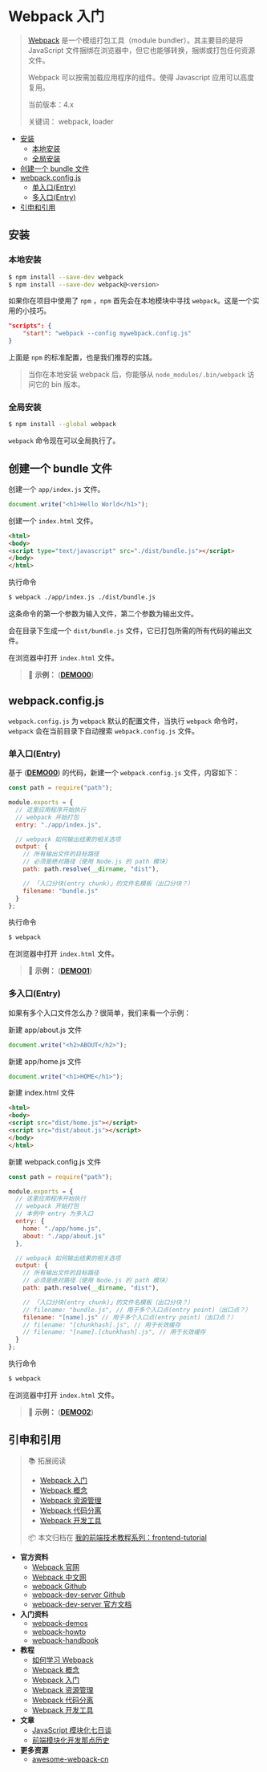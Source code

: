 # Webpack 入门

> [Webpack](https://webpack.github.io/)  是一个模组打包工具（module bundler）。其主要目的是将 JavaScript 文件捆绑在浏览器中，但它也能够转换，捆绑或打包任何资源文件。
>
> Webpack 可以按需加载应用程序的组件。使得 Javascript 应用可以高度复用。
>
> 当前版本：4.x
>
> 关键词： webpack, loader

<!-- TOC depthFrom:2 depthTo:3 -->

- [安装](#安装)
    - [本地安装](#本地安装)
    - [全局安装](#全局安装)
- [创建一个 bundle 文件](#创建一个-bundle-文件)
- [webpack.config.js](#webpackconfigjs)
    - [单入口(Entry)](#单入口entry)
    - [多入口(Entry)](#多入口entry)
- [引申和引用](#引申和引用)

<!-- /TOC -->

## 安装

### 本地安装

```bash
$ npm install --save-dev webpack
$ npm install --save-dev webpack@<version>
```

如果你在项目中使用了 `npm` ，`npm` 首先会在本地模块中寻找 `webpack`。这是一个实用的小技巧。

```json
"scripts": {
    "start": "webpack --config mywebpack.config.js"
}
```

上面是 `npm` 的标准配置，也是我们推荐的实践。

> 当你在本地安装 webpack 后，你能够从  `node_modules/.bin/webpack`  访问它的 bin 版本。

### 全局安装

```bash
$ npm install --global webpack
```

`webpack`  命令现在可以全局执行了。

## 创建一个 bundle 文件

创建一个 `app/index.js` 文件。

```js
document.write("<h1>Hello World</h1>");
```

创建一个 `index.html` 文件。

```html
<html>
<body>
<script type="text/javascript" src="./dist/bundle.js"></script>
</body>
</html>
```

执行命令

```bash
$ webpack ./app/index.js ./dist/bundle.js
```

这条命令的第一个参数为输入文件，第二个参数为输出文件。

会在目录下生成一个 `dist/bundle.js` 文件，它已打包所需的所有代码的输出文件。

在浏览器中打开 `index.html` 文件。

> :flashlight: **示例：** ([**DEMO00**](https://github.com/dunwu/frontend-tutorial/tree/master/codes/chapter03/webpack2/demo00))

## webpack.config.js

`webpack.config.js` 为 `webpack` 默认的配置文件，当执行 `webpack` 命令时，`webpack` 会在当前目录下自动搜索 `webpack.config.js` 文件。

### 单入口(Entry)

基于 ([**DEMO00**](https://github.com/dunwu/frontend-tutorial/tree/master/codes/chapter03/webpack2/demo00)) 的代码，新建一个 `webpack.config.js` 文件，内容如下：

```js
const path = require("path");

module.exports = {
  // 这里应用程序开始执行
  // webpack 开始打包
  entry: "./app/index.js",

  // webpack 如何输出结果的相关选项
  output: {
    // 所有输出文件的目标路径
    // 必须是绝对路径（使用 Node.js 的 path 模块）
    path: path.resolve(__dirname, "dist"),

    // 「入口分块(entry chunk)」的文件名模板（出口分块？）
    filename: "bundle.js"
  }
};
```

执行命令

```bash
$ webpack
```

在浏览器中打开 `index.html` 文件。

> :flashlight: **示例：** ([**DEMO01**](https://github.com/dunwu/frontend-tutorial/tree/master/codes/chapter03/webpack2/demo01))

### 多入口(Entry)

如果有多个入口文件怎么办？很简单，我们来看一个示例：

新建 app/about.js 文件

```js
document.write("<h2>ABOUT</h2>");
```

新建 app/home.js 文件

```js
document.write("<h1>HOME</h1>");
```

新建 index.html 文件

```html
<html>
<body>
<script src="dist/home.js"></script>
<script src="dist/about.js"></script>
</body>
</html>
```

新建 webpack.config.js 文件

```js
const path = require("path");

module.exports = {
  // 这里应用程序开始执行
  // webpack 开始打包
  // 本例中 entry 为多入口
  entry: {
    home: "./app/home.js",
    about: "./app/about.js"
  },

  // webpack 如何输出结果的相关选项
  output: {
    // 所有输出文件的目标路径
    // 必须是绝对路径（使用 Node.js 的 path 模块）
    path: path.resolve(__dirname, "dist"),

    // 「入口分块(entry chunk)」的文件名模板（出口分块？）
    // filename: "bundle.js", // 用于多个入口点(entry point)（出口点？）
    filename: "[name].js" // 用于多个入口点(entry point)（出口点？）
    // filename: "[chunkhash].js", // 用于长效缓存
    // filename: "[name].[chunkhash].js", // 用于长效缓存
  }
};
```

执行命令

```bash
$ webpack
```

在浏览器中打开 `index.html` 文件。

> :flashlight: **示例：** ([**DEMO02**](https://github.com/dunwu/frontend-tutorial/tree/master/codes/chapter03/webpack2/demo02))

## 引申和引用

> :books: 拓展阅读
>
> - [Webpack 入门](webpack.md)
> - [Webpack 概念](concept.md)
> - [Webpack 资源管理](asset-management.md)
> - [Webpack 代码分离](code-splitting.md)
> - [Webpack 开发工具](development.md)
>
> :package: 本文归档在 [我的前端技术教程系列：frontend-tutorial](https://github.com/dunwu/frontend-tutorial)

- **官方资料**
  - [Webpack 官网](https://webpack.js.org/)
  - [Webpack 中文网](https://webpack.docschina.org/)
  - [webpack Github](https://github.com/webpack/webpack)
  - [webpack-dev-server Github](https://github.com/webpack/webpack-dev-server)
  - [webpack-dev-server 官方文档](http://webpack.github.io/docs/webpack-dev-server.html)
- **入门资料**
  - [webpack-demos](https://github.com/ruanyf/webpack-demos)
  - [webpack-howto](https://github.com/petehunt/webpack-howto/blob/master/README-zh.md)
  - [webpack-handbook](http://zhaoda.net/webpack-handbook/index.html)
- **教程**
  - [如何学习 Webpack](webpack-howto.md)
  - [Webpack 概念](concept.md)
  - [Webpack 入门](webpack.md)
  - [Webpack 资源管理](asset-management.md)
  - [Webpack 代码分离](code-splitting.md)
  - [Webpack 开发工具](development.md)
- **文章**
  - [JavaScript 模块化七日谈](http://huangxuan.me/2015/07/09/js-module-7day/)
  - [前端模块化开发那点历史](https://github.com/seajs/seajs/issues/588)
- **更多资源**
  - [awesome-webpack-cn](https://github.com/webpack-china/awesome-webpack-cn)
